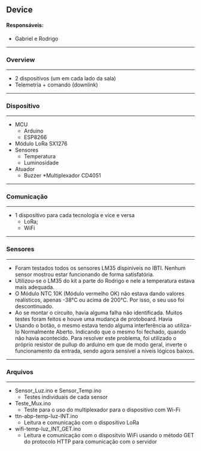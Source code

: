 ## Device

#### Responsáveis:
  * Gabriel e Rodrigo
---------------------------------
### Overview
--------------------------------

* 2 dispositivos (um em cada lado da sala)
* Telemetria + comando (downlink)

---------------------------------
### Dispositivo
---------------------------------
* MCU
  * Arduino
  * ESP8266
* Módulo LoRa SX1276
* Sensores 
  * Temperatura
  * Luminosidade
* Atuador
  * Buzzer
*Multiplexador CD4051
 
---------------------------------
### Comunicação
---------------------------------
* 1 dispositivo para cada tecnologia e vice e versa
  * LoRa;
  * WiFi
 
---------------------------------
### Sensores
---------------------------------
* Foram testados todos os sensores LM35 dispiníveis no IBTI. Nenhum sensor mostrou estar
funcionando de forma satisfatória.
* Utilizou-se o LM35 do kit a parte do Rodrigo e nele a temperatura estava mais adequada.
* O Módulo NTC 10K (Módulo vermelho OK) não estava dando valores realísticos, apenas -38°C ou acima de 200°C.
Por isso, o seu uso foi descontinuado.
* Ao se montar o circuito, havia alguma falha não identificada. Muitos testes foram feitos e houve uma mudança de protoboard.
Havia 
* Usando o botão, o mesmo estava tendo alguma interferência ao utiliza-lo Normalmente Aberto. Indicando que o mesmo foi fechado, quando não havia acontecido.
Para resolver este problema, foi utilizado o próprio resistor de pullup do arduino em que de modo geral, inverte o funcionamento da entrada, sendo agora sensível
a níveis lógicos baixos.
 
---------------------------------
### Arquivos
---------------------------------
* Sensor_Luz.ino e Sensor_Temp.ino 
  * Testes individuais de cada sensor
* Teste_Mux.ino 
  * Teste para o uso do multiplexador para o dispositivo com Wi-Fi  
* ttn-abp-temp-luz-INT.ino 
  * Leitura e comunicação com o dispositivo LoRa
* wifi-temp-luz_INT_GET.ino 
  * Leitura e comunicação com o dispositvio WiFi usando o método GET do protocolo HTTP para comunicação com o servidor 
